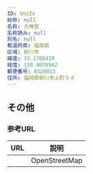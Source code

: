 ```yaml
---
ID: SHzZo
総称: null
名称: 大神宮
名称読み: null
別名: null
都道府県: 福岡県
区域: 柳川市
緯度: 33.1705419
経度: 130.4070942
郵便番号: 8320013
住所: 福岡県柳川市上町５４
---
```


## その他

### 参考URL

| URL | 説明          |
| --- | ------------- |
|     | OpenStreetMap |
